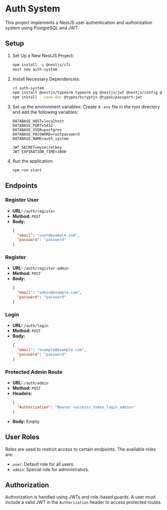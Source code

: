 # Auth System

This project implements a NestJS user authentication and authorization system using PostgreSQL and JWT.

## Setup

1. Set Up a New NestJS Project:
    ```bash
    npm install -g @nestjs/cli
    nest new auth-system
    ```

2. Install Necessary Dependencies:
    ```bash
    cd auth-system
    npm install @nestjs/typeorm typeorm pg @nestjs/jwt @nestjs/config @nestjs/passport passport passport-jwt bcryptjs dotenv
    npm install --save-dev @types/bcryptjs @types/passport-jwt
    ```

3. Set up the environment variables:
    Create a `.env` file in the root directory and add the following variables:
    ```env
    DATABASE_HOST=localhost
    DATABASE_PORT=5432
    DATABASE_USER=postgres
    DATABASE_PASSWORD=rootpassword
    DATABASE_NAME=auth_system

    JWT_SECRET=mysecretkey
    JWT_EXPIRATION_TIME=3600
    ```

4. Run the application:
    ```bash
    npm run start
    ```

## Endpoints

### Register User
- **URL:** `/auth/register`
- **Method:** `POST`
- **Body:**
    ```json
    {
      "email": "user@example.com",
      "password": "password"
    }
    ```

### Register
- **URL:** `/auth/register-admin`
- **Method:** `POST`
- **Body:**
    ```json
    {
      "email": "admin@example.com",
      "password": "password"
    }
    ```

### Login
- **URL:** `/auth/login`
- **Method:** `POST`
- **Body:**
    ```json
    {
      "email": "example@example.com",
      "password": "password"
    }
    ```

### Protected Admin Route
- **URL:** `/auth/admin`
- **Method:** `POST`
- **Headers:**
    ```json
    {
      "Authorization": "Bearer <accesss_token_login_admin>"
    }
    ```
- **Body:** Empty

## User Roles

Roles are used to restrict access to certain endpoints. The available roles are:
- `user`: Default role for all users.
- `admin`: Special role for administrators.

## Authorization

Authorization is handled using JWTs and role-based guards. A user must include a valid JWT in the `Authorization` header to access protected routes.
